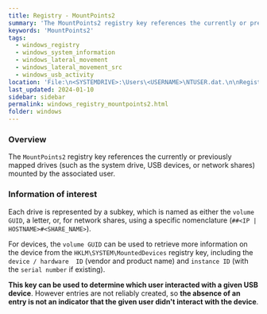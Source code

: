 ```yaml
---
title: Registry - MountPoints2
summary: 'The MountPoints2 registry key references the currently or previously mapped drives (such as the system drive, USB devices, or network shares) mounted by the associated user.\n\nInformation of interest: each drive is represented by a subkey, which is named as either the volume GUID, a letter, or, for network shares "##<IP | HOSTNAME>#<SHARE_NAME>".'
keywords: 'MountPoints2'
tags:
  - windows_registry
  - windows_system_information
  - windows_lateral_movement
  - windows_lateral_movement_src
  - windows_usb_activity
location: 'File:\n<SYSTEMDRIVE>:\Users\<USERNAME>\NTUSER.dat.\n\nRegistry key:\nHKCU\SOFTWARE\Microsoft\Windows\CurrentVersion\Explorer\MountPoints2'
last_updated: 2024-01-10
sidebar: sidebar
permalink: windows_registry_mountpoints2.html
folder: windows
---
```


### Overview

The `MountPoints2` registry key references the currently or previously mapped
drives (such as the system drive, USB devices, or network shares) mounted by
the associated user.

### Information of interest

Each drive is represented by a subkey, which is named as either the
`volume GUID`, a letter, or, for network shares, using a specific nomenclature
(`##<IP | HOSTNAME>#<SHARE_NAME>`).

For devices, the `volume GUID` can be used to retrieve more information on the
device from the `HKLM\SYSTEM\MountedDevices` registry key, including the
`device / hardware  ID` (vendor and product name) and `instance ID` (with the
`serial number` if existing).

**This key can be used to determine which user interacted with a given USB
device**. However entries are not reliably created, so **the absence of an
entry is not an indicator that the given user didn't interact with the
device**.
